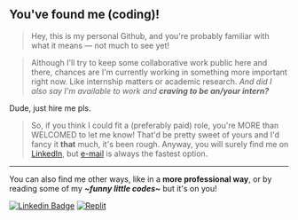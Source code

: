 ## You've found me (coding)!

> Hey, this is my personal Github, and you're probably familiar with what it means — not much to see yet!

> Although I'll try to keep some collaborative work public here and there, chances are I'm currently working in something more important right now. Like internship matters or academic research. *And did I also say I'm available to work and **craving to be an/your intern?***

Dude, just hire me pls.

> So, if you think I could fit a (preferably paid) role, you're MORE than WELCOMED to let me know! That'd be pretty sweet of yours and I'd fancy it **that** much, it's been rough. Anyway, you will surely find me on [LinkedIn](https://www.linkedin.com/in/lucasrgcruz/), but [e-mail](lucasrgcruz@gmail.com) is always the fastest option.

---

You can also find me other ways, like in a **more professional way**, or by reading some of my ***\~funny little codes\~*** but it's on you!

[![Linkedin Badge](https://img.shields.io/badge/-professional%20way%20👔-blue?style=flat&logo=Linkedin&logoColor=white)](https://www.linkedin.com/in/lucasrgcruz/)
[![Replit](https://img.shields.io/badge/-little%20codes%20here%20👍-black?style=flat&logo=Replit&logoColor=white)](https://replit.com/@sbohfm)
